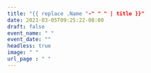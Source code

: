```yaml
---
title: "{{ replace .Name "-" " " | title }}"
date: 2021-03-05T09:25:22-08:00
draft: false
event_name: " "
event_date: ""
headless: true
image: " "
url_page : " "
---
```


